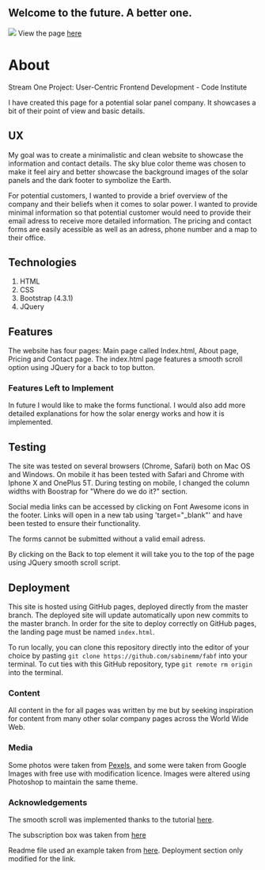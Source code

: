 ﻿## Welcome to the future. A better one.
<a href="http://www.freeimagehosting.net/commercial-photography/"><img src="https://i.imgur.com/VGvC277.jpg"></a>
View the page [here](https://sabinemm.github.io/fabf/)
# About
Stream One Project: User-Centric Frontend Development - Code Institute 
 
I have created this page for a potential solar panel company. It showcases a bit of their point of view and basic details. 

## UX

My goal was to create a minimalistic and clean website to showcase the information and contact details. The sky blue color theme was chosen to make it feel airy and better showcase the background images of the solar panels and the dark footer to symbolize the Earth.

For potential customers, I wanted to provide a brief overview of the company and their beliefs when it comes to solar power. I wanted to provide minimal information so that potential customer would need to provide their email adress to receive more detailed information. The pricing and contact forms are easily acessible as well as an adress, phone number and a map to their office.

## Technologies

1.  HTML
2.  CSS
3.  Bootstrap (4.3.1)
4.  JQuery

## Features

The website has four pages: Main page called Index.html, About page, Pricing and Contact page. The index.html page features a smooth scroll option using JQuery for a back to top button. 

### Features Left to Implement

In future I would like to make the forms functional. I would also add more detailed explanations for how the solar energy works and how it is implemented.

## Testing

The site was tested on several browsers (Chrome, Safari) both on Mac OS and Windows. On mobile it has been tested with Safari and Chrome with Iphone X and OnePlus 5T. During testing on mobile, I changed the column widths with Boostrap for "Where do we do it?" section. 

Social media links can be accessed by clicking on Font Awesome icons in the footer. Links will open in a new tab using 'target="_blank"' and have been tested to ensure their functionality.

The forms cannot be submitted without a valid email adress. 

By clicking on the Back to top element it will take you to the top of the page using JQuery smooth scroll script.

## Deployment

This site is hosted using GitHub pages, deployed directly from the master branch. The deployed site will update automatically upon new commits to the master branch. In order for the site to deploy correctly on GitHub pages, the landing page must be named  `index.html`.

To run locally, you can clone this repository directly into the editor of your choice by pasting  `git clone https://github.com/sabinemm/fabf`  into your terminal. To cut ties with this GitHub repository, type  `git remote rm origin`  into the terminal.

### Content

All content in the for all pages was written by me but by seeking inspiration for content from many other solar company pages across the World Wide Web.

### Media

Some photos were taken from  [Pexels](https://www.pexels.com/), and some were taken from Google Images with free use with modification licence. Images were altered using Photoshop to maintain the same theme. 

### Acknowledgements

The smooth scroll was implemented thanks to the tutorial [here](https://www.w3schools.com/howto/tryit.asp?filename=tryhow_css_smooth_scroll_jquery).

The subscription box was taken from [here](https://bootsnipp.com/snippets/eoXRa)

Readme file used an example taken from [here](https://github.com/Code-Institute-Solutions/StudentExampleProjectGradeFive/blob/master/README.md). Deployment section only modified for the link. 
